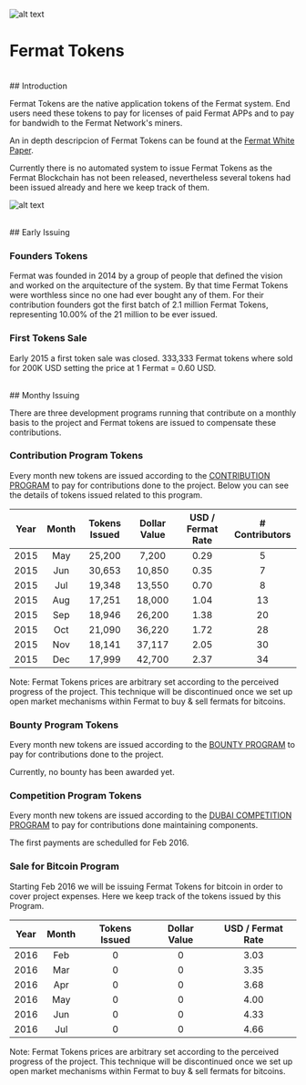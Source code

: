 ![alt text](https://github.com/bitDubai/media-kit/blob/master/MediaKit/Fermat%20Branding/Fermat%20Logotype/Fermat_Logo_3D.png "Fermat Logo")

# Fermat Tokens



<br>
## Introduction

Fermat Tokens are the native application tokens of the Fermat system. End users need these tokens to pay for licenses of paid Fermat APPs and to pay for bandwidh to the Fermat Network's miners.

An in depth descripcion of Fermat Tokens can be found at the [Fermat White Paper](https://github.com/bitDubai/fermat/blob/master/FERMAT-WHITE-PAPER.md).

Currently there is no automated system to issue Fermat Tokens as the Fermat Blockchain has not been released, nevertheless several tokens had been issued already and here we keep track of them.

![alt text](https://github.com/bitDubai/media-kit/blob/master/MediaKit/Tokens/Fermat%20App%20Token/PerspView/HQ_1920x1080.jpg "Fermat Application Token")


<br>
## Early Issuing

### Founders Tokens

Fermat was founded in 2014 by a group of people that defined the vision and worked on the arquitecture of the system. By that time Fermat Tokens were worthless since no one had ever bought any of them. For their contribution founders got the first batch of 2.1 million Fermat Tokens, representing 10.00% of the 21 million to be ever issued.

### First Tokens Sale

Early 2015 a first token sale was closed. 333,333 Fermat tokens where sold for 200K USD setting the price at 1 Fermat = 0.60 USD. 


<br>
## Monthy Issuing

There are three development programs running that contribute on a monthly basis to the project and Fermat tokens are issued to compensate these contributions.

### Contribution Program Tokens

Every month new tokens are issued according to the [CONTRIBUTION PROGRAM](https://github.com/bitDubai/contribution-program) to pay for contributions done to the project. Below you can see the details of tokens issued related to this program.

| Year | Month | Tokens Issued | Dollar Value | USD / Fermat Rate | # Contributors |
|:---:|:---:|:---:|:---:|:---:|:---:|
|2015|May|25,200|7,200|0.29|5|
|2015|Jun|30,653|10,850|0.35|7|
|2015|Jul|19,348|13,550|0.70|8|
|2015|Aug|17,251|18,000|1.04|13|
|2015|Sep|18,946|26,200|1.38|20|
|2015|Oct|21,090|36,220|1.72|28|
|2015|Nov|18,141|37,117|2.05|30|
|2015|Dec|17,999|42,700|2.37|34|


Note: Fermat Tokens prices are arbitrary set according to the perceived progress of the project. This technique will be discontinued once we set up open market mechanisms within Fermat to buy & sell fermats for bitcoins.


### Bounty Program Tokens

Every month new tokens are issued according to the [BOUNTY PROGRAM](https://github.com/bitDubai/bounty-program) to pay for contributions done to the project.


Currently, no bounty has been awarded yet.


### Competition Program Tokens

Every month new tokens are issued according to the [DUBAI COMPETITION PROGRAM](https://github.com/bitDubai/competition/tree/master/2016AUC) to pay for contributions done maintaining components.


The first payments are schedulled for Feb 2016.

### Sale for Bitcoin Program

Starting Feb 2016 we will be issuing Fermat Tokens for bitcoin in order to cover project expenses. Here we keep track of the tokens issued by this Program.

| Year | Month | Tokens Issued | Dollar Value | USD / Fermat Rate | 
|:---:|:---:|:---:|:---:|:---:|
|2016|Feb|0|0|3.03|
|2016|Mar|0|0|3.35|
|2016|Apr|0|0|3.68|
|2016|May|0|0|4.00|
|2016|Jun|0|0|4.33|
|2016|Jul|0|0|4.66|

Note: Fermat Tokens prices are arbitrary set according to the perceived progress of the project. This technique will be discontinued once we set up open market mechanisms within Fermat to buy & sell fermats for bitcoins.
